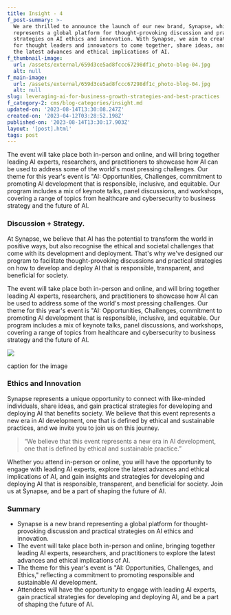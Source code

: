 ```yaml
---
title: Insight - 4
f_post-summary: >-
  We are thrilled to announce the launch of our new brand, Synapse, which
  represents a global platform for thought-provoking discussion and practical
  strategies on AI ethics and innovation. With Synapse, we aim to create a space
  for thought leaders and innovators to come together, share ideas, and explore
  the latest advances and ethical implications of AI.
f_thumbnail-image:
  url: /assets/external/659d3ce5ad8fccc67298df1c_photo-blog-04.jpg
  alt: null
f_main-image:
  url: /assets/external/659d3ce5ad8fccc67298df1c_photo-blog-04.jpg
  alt: null
slug: leveraging-ai-for-business-growth-strategies-and-best-practices
f_category-2: cms/blog-categories/insight.md
updated-on: '2023-08-14T13:30:08.247Z'
created-on: '2023-04-12T03:28:52.198Z'
published-on: '2023-08-14T13:30:17.903Z'
layout: '[post].html'
tags: post
---
```


The event will take place both in-person and online, and will bring together leading AI experts, researchers, and practitioners to showcase how AI can be used to address some of the world's most pressing challenges. Our theme for this year's event is "AI: Opportunities, Challenges, commitment to promoting AI development that is responsible, inclusive, and equitable. Our program includes a mix of keynote talks, panel discussions, and workshops, covering a range of topics from healthcare and cybersecurity to business strategy and the future of AI.

### Discussion + Strategy.

At Synapse, we believe that AI has the potential to transform the world in positive ways, but also recognise the ethical and societal challenges that come with its development and deployment. That's why we've designed our program to facilitate thought-provoking discussions and practical strategies on how to develop and deploy AI that is responsible, transparent, and beneficial for society.

The event will take place both in-person and online, and will bring together leading AI experts, researchers, and practitioners to showcase how AI can be used to address some of the world's most pressing challenges. Our theme for this year's event is "AI: Opportunities, Challenges, commitment to promoting AI development that is responsible, inclusive, and equitable. Our program includes a mix of keynote talks, panel discussions, and workshops, covering a range of topics from healthcare and cybersecurity to business strategy and the future of AI.

![](/assets/external/659d3ce5ad8fccc67298df1e_photo-blog-03.jpg)

caption for the image

### Ethics and Innovation

Synapse represents a unique opportunity to connect with like-minded individuals, share ideas, and gain practical strategies for developing and deploying AI that benefits society. We believe that this event represents a new era in AI development, one that is defined by ethical and sustainable practices, and we invite you to join us on this journey.

> “We believe that this event represents a new era in AI development, one that is defined by ethical and sustainable practice.”

Whether you attend in-person or online, you will have the opportunity to engage with leading AI experts, explore the latest advances and ethical implications of AI, and gain insights and strategies for developing and deploying AI that is responsible, transparent, and beneficial for society. Join us at Synapse, and be a part of shaping the future of AI.

### Summary

*   Synapse is a new brand representing a global platform for thought-provoking discussion and practical strategies on AI ethics and innovation.
*   The event will take place both in-person and online, bringing together leading AI experts, researchers, and practitioners to explore the latest advances and ethical implications of AI.
*   The theme for this year's event is "AI: Opportunities, Challenges, and Ethics," reflecting a commitment to promoting responsible and sustainable AI development.
*   Attendees will have the opportunity to engage with leading AI experts, gain practical strategies for developing and deploying AI, and be a part of shaping the future of AI.
